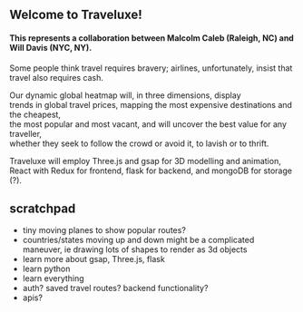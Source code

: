 ## Welcome to Traveluxe! 

#### This represents a collaboration between Malcolm Caleb (Raleigh, NC) and Will Davis (NYC, NY).

Some people think travel requires bravery; airlines, unfortunately, insist that travel also requires cash. 

Our dynamic global heatmap will, in three dimensions, display \
trends in global travel prices, mapping the most expensive destinations and the cheapest, \
the most popular and most vacant, and will uncover the best value for any traveller,\
whether they seek to follow the crowd or avoid it, to lavish or to thrift.

Traveluxe will employ Three.js and gsap for 3D modelling and animation, \
React with Redux for frontend, flask for backend, and mongoDB for storage (?).


## scratchpad

- tiny moving planes to show popular routes?
- countries/states moving up and down might be a complicated maneuver, ie drawing lots of shapes to render as 3d objects
- learn more about gsap, Three.js, flask
- learn python 
- learn everything 
-  auth? saved travel routes? backend functionality? 
- apis?



